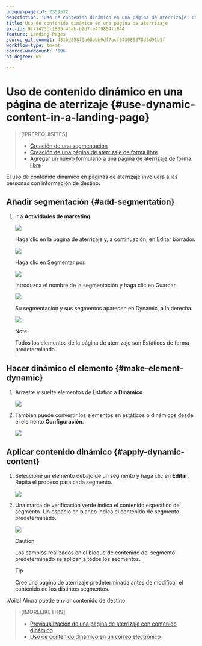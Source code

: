 ```yaml
---
unique-page-id: 2359532
description: 'Uso de contenido dinámico en una página de aterrizaje: documentos de Marketo, documentación del producto'
title: Uso de contenido dinámico en una página de aterrizaje
exl-id: 9f71473b-1805-43ab-b2d7-e4f9854f1944
feature: Landing Pages
source-git-commit: 431bd258f9a68bbb9df7acf043085578d3d91b1f
workflow-type: tm+mt
source-wordcount: '196'
ht-degree: 0%

---
```


# Uso de contenido dinámico en una página de aterrizaje {#use-dynamic-content-in-a-landing-page}

>[!PREREQUISITES]
>
>* [Creación de una segmentación](/help/marketo/product-docs/personalization/segmentation-and-snippets/segmentation/create-a-segmentation.md)
>* [Creación de una página de aterrizaje de forma libre](/help/marketo/product-docs/demand-generation/landing-pages/free-form-landing-pages/create-a-free-form-landing-page.md)
>* [Agregar un nuevo formulario a una página de aterrizaje de forma libre](/help/marketo/product-docs/demand-generation/landing-pages/free-form-landing-pages/add-a-new-form-to-a-free-form-landing-page.md)

El uso de contenido dinámico en páginas de aterrizaje involucra a las personas con información de destino.

## Añadir segmentación {#add-segmentation}

1. Ir a **Actividades de marketing**.

   ![](assets/login-marketing-activities.png)

   Haga clic en la página de aterrizaje y, a continuación, en Editar borrador.

   ![](assets/landingpageeditdraft.jpg)

   Haga clic en Segmentar por.

   ![](assets/image2015-5-21-12-3a31-3a20.png)

   Introduzca el nombre de la segmentación y haga clic en Guardar.

   ![](assets/image2014-9-16-14-3a50-3a5.png)

   Su segmentación y sus segmentos aparecen en Dynamic, a la derecha.

   ![](assets/image2015-5-21-12-3a36-3a40.png)

   >[!NOTE]
   >
   >Todos los elementos de la página de aterrizaje son Estáticos de forma predeterminada.

## Hacer dinámico el elemento {#make-element-dynamic}

1. Arrastre y suelte elementos de Estático a **Dinámico**.

   ![](assets/image2014-9-16-14-3a50-3a27.png)

1. También puede convertir los elementos en estáticos o dinámicos desde el elemento **Configuración**.

   ![](assets/image2015-5-21-12-3a39-3a41.png)

## Aplicar contenido dinámico {#apply-dynamic-content}

1. Seleccione un elemento debajo de un segmento y haga clic en **Editar**. Repita el proceso para cada segmento.

   ![](assets/image2015-5-21-12-3a42-3a11.png)

1. Una marca de verificación verde indica el contenido específico del segmento. Un espacio en blanco indica el contenido de segmento predeterminado.

   ![](assets/image2015-5-21-12-3a44-3a24.png)

   >[!CAUTION]
   >
   >Los cambios realizados en el bloque de contenido del segmento predeterminado se aplican a todos los segmentos.

   >[!TIP]
   >
   >Cree una página de aterrizaje predeterminada antes de modificar el contenido de los distintos segmentos.

¡Voila! Ahora puede enviar contenido de destino.

>[!MORELIKETHIS]
>
>* [Previsualización de una página de aterrizaje con contenido dinámico](/help/marketo/product-docs/demand-generation/landing-pages/landing-page-actions/preview-a-landing-page-with-dynamic-content.md)
>* [Uso de contenido dinámico en un correo electrónico](/help/marketo/product-docs/email-marketing/general/functions-in-the-editor/using-dynamic-content-in-an-email.md)
